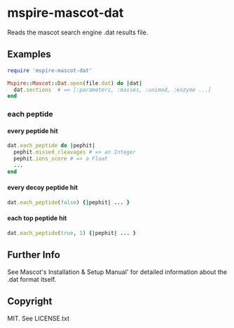 # mspire-mascot-dat

Reads the mascot search engine .dat results file.

## Examples

```ruby
require 'mspire-mascot-dat'

Mspire::Mascot::Dat.open(file.dat) do |dat|
  dat.sections  # => [:parameters, :masses, :unimod, :enzyme ...]
end

```
### each peptide

#### every peptide hit

```ruby
dat.each_peptide do |pephit|
  pephit.missed_cleavages # => an Integer
  pephit.ions_score # => a Float
  ...
end
```

#### every decoy peptide hit

```ruby
dat.each_peptide(false) {|pephit| ... }
```

#### each top peptide hit

```ruby
dat.each_peptide(true, 1) {|pephit| ... }
```

## Further Info

See Mascot's Installation & Setup Manual' for detailed information about the
.dat format itself.

## Copyright

MIT.  See LICENSE.txt
